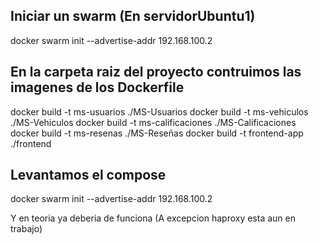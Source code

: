 ## Iniciar un swarm (En servidorUbuntu1)
docker swarm init --advertise-addr 192.168.100.2 



## En la carpeta raiz del proyecto contruimos las imagenes de los Dockerfile

docker build -t ms-usuarios ./MS-Usuarios
docker build -t ms-vehiculos ./MS-Vehiculos
docker build -t ms-calificaciones ./MS-Calificaciones
docker build -t ms-resenas ./MS-Reseñas
docker build -t frontend-app ./frontend

## Levantamos el compose 

docker swarm init --advertise-addr 192.168.100.2

Y en teoria ya deberia de funciona (A excepcion haproxy esta aun en trabajo)
